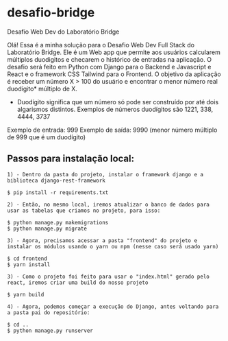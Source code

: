 # desafio-bridge
Desafio Web Dev do Laboratório Bridge

Olá! Essa é a minha solução para o Desafio Web Dev Full Stack do Laboratório Bridge. Ele é um Web app que permite aos usuários calcularem múltiplos duodigitos e checarem o histórico de entradas na aplicação. O desafio será feito em Python com Django para o Backend e Javascript e React e o framework CSS Tailwind para o Frontend. O objetivo da aplicação é receber um número X > 100 do usuário e encontrar o menor número real duodígito* múltiplo de X.

* Duodígito significa que um número só pode ser construído por até dois algarismos distintos. Exemplos de números duodígitos são 1221, 338, 4444, 3737

Exemplo de entrada: 999
Exemplo de saída: 9990 (menor número múltiplo de 999 que é um duodígito)

## Passos para instalação local:
    1) - Dentro da pasta do projeto, instalar o framework django e a biblioteca django-rest-framework
    
    $ pip install -r requirements.txt

    2) - Então, no mesmo local, iremos atualizar o banco de dados para usar as tabelas que criamos no projeto, para isso:

    $ python manage.py makemigrations
    $ python manage.py migrate

    3) - Agora, precisamos acessar a pasta "frontend" do projeto e instalar os módulos usando o yarn ou npm (nesse caso será usado yarn)

    $ cd frontend
    $ yarn install

    3) - Como o projeto foi feito para usar o "index.html" gerado pelo react, iremos criar uma build do nosso projeto

    $ yarn build

    4) - Agora, podemos começar a execução do Django, antes voltando para a pasta pai do repositório:

    $ cd ..
    $ python manage.py runserver
    
    

